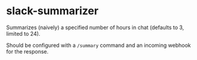 slack-summarizer
================

Summarizes (naively) a specified number of hours in chat (defaults to 3, limited to 24).

Should be configured with a `/summary` command and an incoming webhook for the response.
